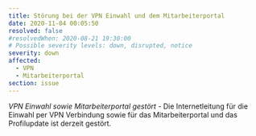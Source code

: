 ```yaml
---
title: Störung bei der VPN Einwahl und dem Mitarbeiterportal
date: 2020-11-04 00:05:50
resolved: false
#resolvedWhen: 2020-08-21 19:30:00
# Possible severity levels: down, disrupted, notice
severity: down
affected:
  - VPN
  - Mitarbeiterportal
section: issue
---
```


*VPN Einwahl sowie Mitarbeiterportal gestört* - Die Internetleitung für die Einwahl per VPN Verbindung sowie für das Mitarbeiterportal und das Profilupdate ist derzeit gestört. 
